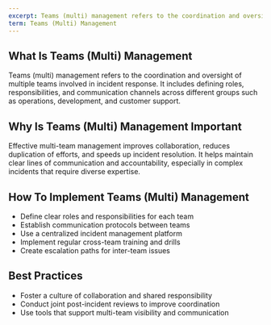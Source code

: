 ```yaml
---
excerpt: Teams (multi) management refers to the coordination and oversight of multiple teams involved in incident response.
term: Teams (Multi) Management
---
```

## What Is Teams (Multi) Management

Teams (multi) management refers to the coordination and oversight of multiple teams involved in incident response. It includes defining roles, responsibilities, and communication channels across different groups such as operations, development, and customer support.

## Why Is Teams (Multi) Management Important

Effective multi-team management improves collaboration, reduces duplication of efforts, and speeds up incident resolution. It helps maintain clear lines of communication and accountability, especially in complex incidents that require diverse expertise.

## How To Implement Teams (Multi) Management

- Define clear roles and responsibilities for each team
- Establish communication protocols between teams
- Use a centralized incident management platform
- Implement regular cross-team training and drills
- Create escalation paths for inter-team issues

## Best Practices

- Foster a culture of collaboration and shared responsibility
- Conduct joint post-incident reviews to improve coordination
- Use tools that support multi-team visibility and communication